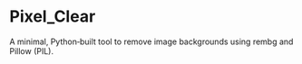 # Pixel_Clear
A minimal, Python‑built tool to remove image backgrounds using rembg and Pillow (PIL).
